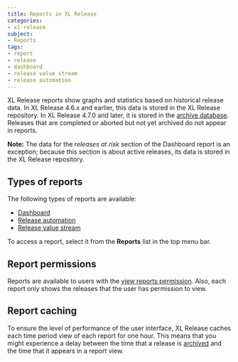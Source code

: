 ```yaml
---
title: Reports in XL Release
categories:
- xl-release
subject:
- Reports
tags:
- report
- release
- dashboard
- release value stream
- release automation
---
```


XL Release reports show graphs and statistics based on historical release data. In XL Release 4.6.x and earlier, this data is stored in the XL Release repository. In XL Release 4.7.0 and later, it is stored in the [archive database](/xl-release/concept/how-archiving-works.html). Releases that are completed or aborted but not yet archived do not appear in reports.

**Note:** The data for the *releases at risk* section of the Dashboard report is an exception; because this section is about active releases, its data is stored in the XL Release repository.

## Types of reports

The following types of reports are available: 

* [Dashboard](/xl-release/concept/dashboard-report.html)
* [Release automation](/xl-release/concept/release-automation-report.html)
* [Release value stream](/xl-release/concept/release-value-stream-report.html)

To access a report, select it from the **Reports** list in the top menu bar.

## Report permissions

Reports are available to users with the [view reports permission](/xl-release/how-to/configure-xl-release-permissions.html). Also, each report only shows the releases that the user has permission to view.

## Report caching

To ensure the level of performance of the user interface, XL Release caches each time period view of each report for one hour. This means that you might experience a delay between the time that a release is [archived](/xl-release/concept/how-archiving-works.html) and the time that it appears in a report view.
